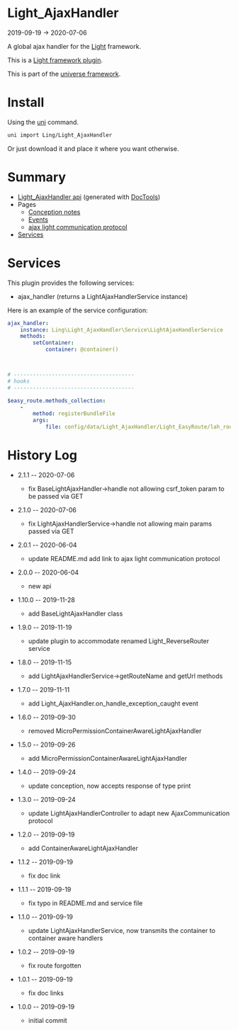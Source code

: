 Light_AjaxHandler
===========
2019-09-19 -> 2020-07-06



A global ajax handler for the [Light](https://github.com/lingtalfi/Light) framework.


This is a [Light framework plugin](https://github.com/lingtalfi/Light/blob/master/doc/pages/plugin.md).

This is part of the [universe framework](https://github.com/karayabin/universe-snapshot).


Install
==========
Using the [uni](https://github.com/lingtalfi/universe-naive-importer) command.
```bash
uni import Ling/Light_AjaxHandler
```

Or just download it and place it where you want otherwise.






Summary
===========
- [Light_AjaxHandler api](https://github.com/lingtalfi/Light_AjaxHandler/blob/master/doc/api/Ling/Light_AjaxHandler.md) (generated with [DocTools](https://github.com/lingtalfi/DocTools))
- Pages
    - [Conception notes](https://github.com/lingtalfi/Light_AjaxHandler/blob/master/doc/pages/conception-notes.md)
    - [Events](https://github.com/lingtalfi/Light_AjaxHandler/blob/master/doc/pages/events.md)
    - [ajax light communication protocol](https://github.com/lingtalfi/Light_AjaxHandler/blob/master/doc/pages/ajax-light-communication-protocol.md)
- [Services](#services)





Services
=========


This plugin provides the following services:

- ajax_handler (returns a LightAjaxHandlerService instance)



Here is an example of the service configuration:

```yaml
ajax_handler:
    instance: Ling\Light_AjaxHandler\Service\LightAjaxHandlerService
    methods:
        setContainer:
            container: @container()



# --------------------------------------
# hooks
# --------------------------------------

$easy_route.methods_collection:
    -
        method: registerBundleFile
        args:
            file: config/data/Light_AjaxHandler/Light_EasyRoute/lah_routes.byml
```







History Log
=============
    
- 2.1.1 -- 2020-07-06

    - fix BaseLightAjaxHandler->handle not allowing csrf_token param to be passed via GET
    
- 2.1.0 -- 2020-07-06

    - fix LightAjaxHandlerService->handle not allowing main params passed via GET
    
- 2.0.1 -- 2020-06-04

    - update README.md add link to ajax light communication protocol
    
- 2.0.0 -- 2020-06-04

    - new api 
    
- 1.10.0 -- 2019-11-28

    - add BaseLightAjaxHandler class 
    
- 1.9.0 -- 2019-11-19

    - update plugin to accommodate renamed Light_ReverseRouter service 
    
- 1.8.0 -- 2019-11-15

    - add LightAjaxHandlerService->getRouteName and getUrl methods
    
- 1.7.0 -- 2019-11-11

    - add Light_AjaxHandler.on_handle_exception_caught event
    
- 1.6.0 -- 2019-09-30

    - removed MicroPermissionContainerAwareLightAjaxHandler
    
- 1.5.0 -- 2019-09-26

    - add MicroPermissionContainerAwareLightAjaxHandler
    
- 1.4.0 -- 2019-09-24

    - update conception, now accepts response of type print
    
- 1.3.0 -- 2019-09-24

    - update LightAjaxHandlerController to adapt new AjaxCommunication protocol
    
- 1.2.0 -- 2019-09-19

    - add ContainerAwareLightAjaxHandler
    
- 1.1.2 -- 2019-09-19

    - fix doc link
    
- 1.1.1 -- 2019-09-19

    - fix typo in README.md and service file

- 1.1.0 -- 2019-09-19

    - update LightAjaxHandlerService, now transmits the container to container aware handlers
    
- 1.0.2 -- 2019-09-19

    - fix route forgotten
    
- 1.0.1 -- 2019-09-19

    - fix doc links
    
- 1.0.0 -- 2019-09-19

    - initial commit